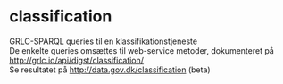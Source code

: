 # classification
GRLC-SPARQL queries til en klassifikationstjeneste<br>
De enkelte queries omsættes til web-service metoder, dokumenteret på http://grlc.io/api/digst/classification/<br>
Se resultatet på http://data.gov.dk/classification (beta)

